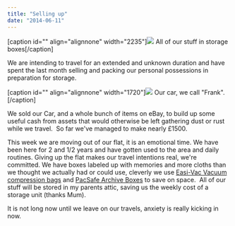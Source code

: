 ```yaml
---
title: "Selling up"
date: "2014-06-11"
---
```


\[caption id="" align="alignnone" width="2235"\]![](images/IMG_20140609_111343.jpg) All of our stuff in storage boxes\[/caption\]

We are intending to travel for an extended and unknown duration and have spent the last month selling and packing our personal possessions in preparation for storage.

\[caption id="" align="alignnone" width="1720"\][![](images/IMG_20140427_152807.jpg)](https://plus.google.com/u/0/+KyleWelsby/posts/DsQDj5kjXRe) Our car, we call "Frank".\[/caption\]

We sold our Car, and a whole bunch of items on eBay, to build up some useful cash from assets that would otherwise be left gathering dust or rust while we travel.  So far we've managed to make nearly £1500.

This week we are moving out of our flat, it is an emotional time. We have been here for 2 and 1/2 years and have gotten used to the area and daily routines. Giving up the flat makes our travel intentions real, we're committed. We have boxes labeled up with memories and more cloths than we thought we actually had or could use, cleverly we use [Easi-Vac Vacuum compression bags](http://www.amazon.co.uk/gp/product/B00BTKMNMS/ref=as_li_tf_tl?ie=UTF8&camp=1634&creative=6738&creativeASIN=B00BTKMNMS&linkCode=as2&tag=gonetraveli02-21) and [PacSafe Archive Boxes](http://www.amazon.co.uk/gp/product/B00E7OM882/ref=as_li_tf_tl?ie=UTF8&camp=1634&creative=6738&creativeASIN=B00E7OM882&linkCode=as2&tag=gonetraveli02-21) to save on space.  All of our stuff will be stored in my parents attic, saving us the weekly cost of a storage unit (thanks Mum).

It is not long now until we leave on our travels, anxiety is really kicking in now.
